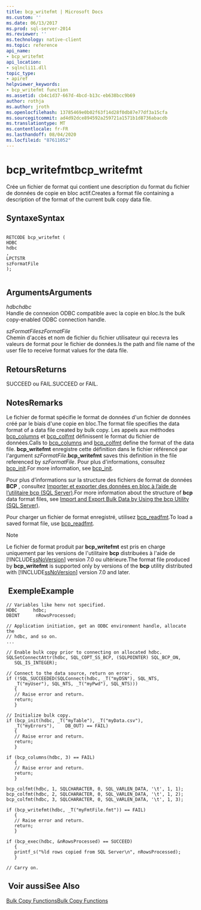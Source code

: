 ```yaml
---
title: bcp_writefmt | Microsoft Docs
ms.custom: ''
ms.date: 06/13/2017
ms.prod: sql-server-2014
ms.reviewer: ''
ms.technology: native-client
ms.topic: reference
api_name:
- bcp_writefmt
api_location:
- sqlncli11.dll
topic_type:
- apiref
helpviewer_keywords:
- bcp_writefmt function
ms.assetid: cb4c1d37-667d-4bcd-b13c-eb638bcc9b69
author: rothja
ms.author: jroth
ms.openlocfilehash: 13785469e0b02f63f14d28f0db87e77df3a15cfa
ms.sourcegitcommit: ad4d92dce894592a259721a1571b1d8736abacdb
ms.translationtype: MT
ms.contentlocale: fr-FR
ms.lasthandoff: 08/04/2020
ms.locfileid: "87611052"
---
```

# <a name="bcp_writefmt"></a><span data-ttu-id="4c2d8-102">bcp_writefmt</span><span class="sxs-lookup"><span data-stu-id="4c2d8-102">bcp_writefmt</span></span>
  <span data-ttu-id="4c2d8-103">Crée un fichier de format qui contient une description du format du fichier de données de copie en bloc actif.</span><span class="sxs-lookup"><span data-stu-id="4c2d8-103">Creates a format file containing a description of the format of the current bulk copy data file.</span></span>  
  
## <a name="syntax"></a><span data-ttu-id="4c2d8-104">Syntaxe</span><span class="sxs-lookup"><span data-stu-id="4c2d8-104">Syntax</span></span>  
  
```  
  
RETCODE bcp_writefmt (  
HDBC   
hdbc  
,  
LPCTSTR   
szFormatFile  
);  
  
```  
  
## <a name="arguments"></a><span data-ttu-id="4c2d8-105">Arguments</span><span class="sxs-lookup"><span data-stu-id="4c2d8-105">Arguments</span></span>  
 <span data-ttu-id="4c2d8-106">*hdbc*</span><span class="sxs-lookup"><span data-stu-id="4c2d8-106">*hdbc*</span></span>  
 <span data-ttu-id="4c2d8-107">Handle de connexion ODBC compatible avec la copie en bloc.</span><span class="sxs-lookup"><span data-stu-id="4c2d8-107">Is the bulk copy-enabled ODBC connection handle.</span></span>  
  
 <span data-ttu-id="4c2d8-108">*szFormatFile*</span><span class="sxs-lookup"><span data-stu-id="4c2d8-108">*szFormatFile*</span></span>  
 <span data-ttu-id="4c2d8-109">Chemin d'accès et nom de fichier du fichier utilisateur qui recevra les valeurs de format pour le fichier de données.</span><span class="sxs-lookup"><span data-stu-id="4c2d8-109">Is the path and file name of the user file to receive format values for the data file.</span></span>  
  
## <a name="returns"></a><span data-ttu-id="4c2d8-110">Retours</span><span class="sxs-lookup"><span data-stu-id="4c2d8-110">Returns</span></span>  
 <span data-ttu-id="4c2d8-111">SUCCEED ou FAIL.</span><span class="sxs-lookup"><span data-stu-id="4c2d8-111">SUCCEED or FAIL.</span></span>  
  
## <a name="remarks"></a><span data-ttu-id="4c2d8-112">Notes</span><span class="sxs-lookup"><span data-stu-id="4c2d8-112">Remarks</span></span>  
 <span data-ttu-id="4c2d8-113">Le fichier de format spécifie le format de données d'un fichier de données créé par le biais d'une copie en bloc.</span><span class="sxs-lookup"><span data-stu-id="4c2d8-113">The format file specifies the data format of a data file created by bulk copy.</span></span> <span data-ttu-id="4c2d8-114">Les appels aux méthodes [bcp_columns](bcp-columns.md) et [bcp_colfmt](bcp-colfmt.md) définissent le format du fichier de données.</span><span class="sxs-lookup"><span data-stu-id="4c2d8-114">Calls to [bcp_columns](bcp-columns.md) and [bcp_colfmt](bcp-colfmt.md) define the format of the data file.</span></span> <span data-ttu-id="4c2d8-115">**bcp_writefmt** enregistre cette définition dans le fichier référencé par l'argument *szFormatFile*.</span><span class="sxs-lookup"><span data-stu-id="4c2d8-115">**bcp_writefmt** saves this definition in the file referenced by *szFormatFile*.</span></span> <span data-ttu-id="4c2d8-116">Pour plus d'informations, consultez [bcp_init](bcp-init.md).</span><span class="sxs-lookup"><span data-stu-id="4c2d8-116">For more information, see [bcp_init](bcp-init.md).</span></span>  
  
 <span data-ttu-id="4c2d8-117">Pour plus d’informations sur la structure des fichiers de format de données **BCP** , consultez [Importer et exporter des données en bloc à l’aide de l’utilitaire bcp &#40;SQL Server&#41;](../import-export/import-and-export-bulk-data-by-using-the-bcp-utility-sql-server.md).</span><span class="sxs-lookup"><span data-stu-id="4c2d8-117">For more information about the structure of **bcp** data format files, see [Import and Export Bulk Data by Using the bcp Utility &#40;SQL Server&#41;](../import-export/import-and-export-bulk-data-by-using-the-bcp-utility-sql-server.md).</span></span>  
  
 <span data-ttu-id="4c2d8-118">Pour charger un fichier de format enregistré, utilisez [bcp_readfmt](bcp-readfmt.md).</span><span class="sxs-lookup"><span data-stu-id="4c2d8-118">To load a saved format file, use [bcp_readfmt](bcp-readfmt.md).</span></span>  
  
> [!NOTE]  
>  <span data-ttu-id="4c2d8-119">Le fichier de format produit par **bcp_writefmt** est pris en charge uniquement par les versions de l'utilitaire **bcp** distribuées à l'aide de [!INCLUDE[ssNoVersion](../../includes/ssnoversion-md.md)] version 7.0 ou ultérieure.</span><span class="sxs-lookup"><span data-stu-id="4c2d8-119">The format file produced by **bcp_writefmt** is supported only by versions of the **bcp** utility distributed with [!INCLUDE[ssNoVersion](../../includes/ssnoversion-md.md)] version 7.0 and later.</span></span>  
  
## <a name="example"></a><span data-ttu-id="4c2d8-120"> Exemple</span><span class="sxs-lookup"><span data-stu-id="4c2d8-120">Example</span></span>  
  
```  
// Variables like henv not specified.  
HDBC      hdbc;  
DBINT      nRowsProcessed;  
  
// Application initiation, get an ODBC environment handle, allocate the  
// hdbc, and so on.  
...   
  
// Enable bulk copy prior to connecting on allocated hdbc.  
SQLSetConnectAttr(hdbc, SQL_COPT_SS_BCP, (SQLPOINTER) SQL_BCP_ON,  
   SQL_IS_INTEGER);  
  
// Connect to the data source, return on error.  
if (!SQL_SUCCEEDED(SQLConnect(hdbc, _T("myDSN"), SQL_NTS,  
   _T("myUser"), SQL_NTS, _T("myPwd"), SQL_NTS)))  
   {  
   // Raise error and return.  
   return;  
   }  
  
// Initialize bulk copy.   
if (bcp_init(hdbc, _T("myTable"), _T("myData.csv"),  
   _T("myErrors"),    DB_OUT) == FAIL)  
   {  
   // Raise error and return.  
   return;  
   }  
  
if (bcp_columns(hdbc, 3) == FAIL)  
   {  
   // Raise error and return.  
   return;  
   }  
  
bcp_colfmt(hdbc, 1, SQLCHARACTER, 0, SQL_VARLEN_DATA, '\t', 1, 1);  
bcp_colfmt(hdbc, 2, SQLCHARACTER, 0, SQL_VARLEN_DATA, '\t', 1, 2);  
bcp_colfmt(hdbc, 3, SQLCHARACTER, 0, SQL_VARLEN_DATA, '\t', 1, 3);  
  
if (bcp_writefmt(hdbc, _T("myFmtFile.fmt")) == FAIL)  
   {  
   // Raise error and return.  
   return;  
   }  
  
if (bcp_exec(hdbc, &nRowsProcessed) == SUCCEED)  
   {  
   printf_s("%ld rows copied from SQL Server\n", nRowsProcessed);  
   }  
  
// Carry on.  
```  
  
## <a name="see-also"></a><span data-ttu-id="4c2d8-121"> Voir aussi</span><span class="sxs-lookup"><span data-stu-id="4c2d8-121">See Also</span></span>  
 [<span data-ttu-id="4c2d8-122">Bulk Copy Functions</span><span class="sxs-lookup"><span data-stu-id="4c2d8-122">Bulk Copy Functions</span></span>](sql-server-driver-extensions-bulk-copy-functions.md)  
  
  
